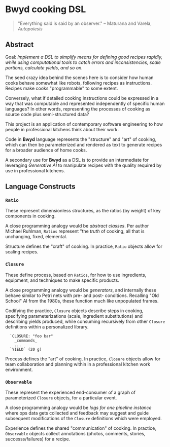 # Bwyd cooking DSL

> "Everything said is said by an observer." – Maturana and Varela, _Autopoiesis_


## Abstract

Goal: _Implement a DSL to simplify means for defining good recipes rapidly,
while using computational tools to catch errors and inconsistencies, scale
portions, calculate yields, and so on._

The seed crazy idea behind the scenes here is to consider how human cooks
behave somewhat like robots, following recipes as instructions.
Recipes make cooks "programmable" to some extent.

Conversely, what if detailed cooking instructions could be expressed in a way
that was computable and represented independently of specific human languages?
In other words, representing the processes of cooking as source code plus
semi-structured data?

This project is an application of contemporary software engineering to how
people in professional kitchens think about their work.

Code in **Bwyd** language represents the "structure" and "art" of cooking,
which can then be parameterized and rendered as text to generate recipes
for a broader audience of home cooks.

A secondary use for **Bwyd** as a DSL is to provide an intermediate for
leveraging _Generative AI_ to manipulate recipes with the quality required
by use in professional kitchens.


## Language Constructs

### `Ratio`

These represent dimensionless structures, as the ratios (by weight) of key
components in cooking.

A close programming analogy would be _abstract classes_.
Per author Michael Ruhlman, `Ratios` represent
"the _truth_ of cooking, all that is unchanging, fixed, elemental.

Structure defines the "craft" of cooking.
In practice, `Ratio` objects allow for scaling recipes.

### `Closure`

These define process, based on `Ratios`, for how to use ingredients,
equipment, and techniques to make specific products.

A close programming analogy would be _generators_, and internally
these behave similar to Petri nets with pre- and post- conditions.
Recalling "Old School" AI from the 1980s, these function much like
unpopulated frames.

Codifying the practice, `Closure` objects describe steps in cooking,
specifying parameterizations (scale, ingredient substitutions) and
describing yields produced, while consuming recursively from other
`Closure` definitions within a personalized library.

```
  `CLOSURE: "foo bar"
    _commands_
    ...
  `YIELD` (20 g)
```

Process defines the "art" of cooking.
In practice, `Closure` objects allow for team collaboration and
planning within in a professional kitchen work environment.

### `Observable`

These represent the experienced end-consumer of a graph of
parameterized `Closure` objects, for a particular event.

A close programming analogy would be _logs for one pipeline
instance_ where ops data gets collected and feedback may
suggest and guide subsequent modifications of the `Closure`
definitions which were employed.

Experience defines the shared  "communication" of cooking.
In practice, `Observable` objects collect annotations (photos,
comments, stories, successs/failures) for a recipe.
